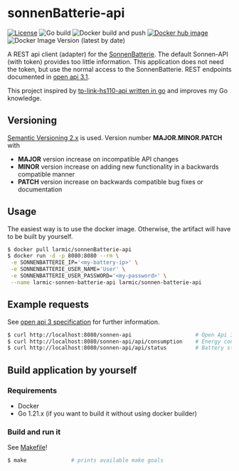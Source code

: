 # sonnenBatterie-api

[![License](https://img.shields.io/badge/License-Apache%202.0-blue.svg)](https://opensource.org/licenses/Apache-2.0)
![Go build](https://github.com/larmic/sonnenBatterie-api/workflows/Go%20build/badge.svg)
![Docker build and push](https://github.com/larmic/sonnenBatterie-api/workflows/Docker%20build%20and%20push/badge.svg)
[![Docker hub image](https://img.shields.io/docker/image-size/larmic/sonnen-batterie-api?label=dockerhub)](https://hub.docker.com/repository/docker/larmic/sonnen-batterie-api)
![Docker Image Version (latest by date)](https://img.shields.io/docker/v/larmic/sonnen-batterie-api)

A REST api client (adapter) for the [SonnenBatterie](https://sonnen.de/stromspeicher/sonnenbatterie-10/). The default
Sonnen-API (with token) provides too little information. This application does not need the token, but use the normal
access to the SonnenBatterie. REST endpoints documented in [open api 3.1](open-api-3.yaml).

This project inspired by [tp-link-hs110-api written in go](https://github.com/larmic/tp-link-hs110-api) and
improves my Go knowledge.

## Versioning

[Semantic Versioning 2.x](https://semver.org/) is used. Version number **MAJOR.MINOR.PATCH** with

* **MAJOR** version increase on incompatible API changes
* **MINOR** version increase on adding new functionality in a backwards compatible manner
* **PATCH** version increase on backwards compatible bug fixes or documentation

## Usage

The easiest way is to use the docker image. Otherwise, the artifact will have to be built by yourself.

```sh 
$ docker pull larmic/sonnenBatterie-api
$ docker run -d -p 8080:8080 --rm \
 -e SONNENBATTERIE_IP='<my-battery-ip>' \
 -e SONNENBATTERIE_USER_NAME='User' \
 -e SONNENBATTERIE_USER_PASSWORD='<my-password>' \
 --name larmic-sonnen-batterie-api larmic/sonnen-batterie-api
```

## Example requests

See [open api 3 specification](open-api-3.yaml) for further information.

```sh 
$ curl http://localhost:8080/sonnen-api                    # Open Api 3.1 specification
$ curl http://localhost:8080/sonnen-api/api/consumption    # Energy consumption
$ curl http://localhost:8080/sonnen-api/api/status         # Battery status (incl. greed feed in, production and charge level)
```

## Build application by yourself

### Requirements

* Docker
* Go 1.21.x (if you want to build it without using docker builder)

### Build and run it

See [Makefile](Makefile)!

```sh 
$ make              # prints available make goals
```